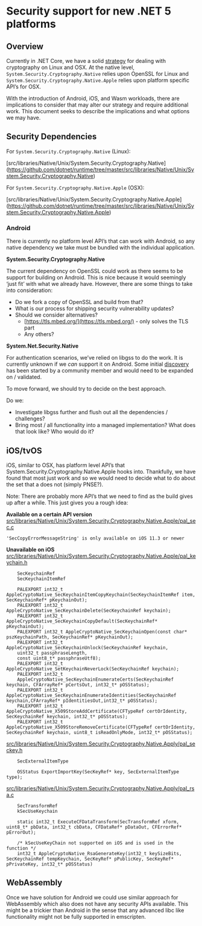 # Security support for new .NET 5 platforms

## Overview
Currently in .NET Core, we have a solid [strategy](https://github.com/dotnet/corefx/blob/master/Documentation/architecture/cross-platform-cryptography.md) for dealing with cryptography on Linux and OSX.  At the native level, `System.Security.Cryptography.Native` relies upon OpenSSL for Linux and `System.Security.Cryptography.Native.Apple` relies upon platform specific API’s for OSX.  

With the introduction of Android, iOS, and Wasm workloads, there are implications to consider that may alter our strategy and require additional work.  This document seeks to describe the implications and what options we may have.

## Security Dependencies
For `System.Security.Cryptography.Native` (Linux):

[src/libraries/Native/Unix/System.Security.Cryptography.Native] (https://github.com/dotnet/runtime/tree/master/src/libraries/Native/Unix/System.Security.Cryptography.Native)

For `System.Security.Cryptography.Native.Apple` (OSX):

[src/libraries/Native/Unix/System.Security.Cryptography.Native.Apple] (https://github.com/dotnet/runtime/tree/master/src/libraries/Native/Unix/System.Security.Cryptography.Native.Apple)

### Android
There is currently no platform level API’s that can work with Android, so any native dependency we take must be bundled with the individual application.

**System.Security.Cryptography.Native**

The current dependency on OpenSSL could work as there seems to be support for building on Android.  This is nice because it would seemingly ‘just fit’ with what we already have.  However, there are some things to take into consideration:

* Do we fork a copy of OpenSSL and build from that?
* What is our process for shipping security vulnerability updates?
* Should we consider alternatives?
  * [https://tls.mbed.org/](https://tls.mbed.org/) - only solves the TLS part
  * Any others?

**System.Net.Security.Native**

For authentication scenarios, we’ve relied on libgss to do the work.  It is currently unknown if we *can* support it on Android.  Some initial [discovery](https://github.com/dotnet/runtime/issues/32680#issuecomment-599307356) has been started by a community member and would need to be expanded on / validated.

To move forward, we should try to decide on the best approach.

Do we:
* Investigate libgss further and flush out all the dependencies / challenges?
* Bring most / all functionality into a managed implementation?  What does that look like?  Who would do it?

## iOS/tvOS
iOS, similar to OSX, has platform level API’s that System.Security.Cryptography.Native.Apple hooks into.  Thankfully, we have found that most just work and so we would need to decide what to do about the set that a does not (simply PNSE?).

Note: There are probably more API’s that we need to find as the build gives up after a while.  This just gives you a rough idea:

**Available on a certain API version**
[src/libraries/Native/Unix/System.Security.Cryptography.Native.Apple/pal_sec.c](https://github.com/dotnet/runtime/blob/master/src/libraries/Native/Unix/System.Security.Cryptography.Native.Apple/pal_sec.c)

```'SecCopyErrorMessageString' is only available on iOS 11.3 or newer```

**Unavailable on iOS**
[src/libraries/Native/Unix/System.Security.Cryptography.Native.Apple/pal_keychain.h](https://github.com/dotnet/runtime/blob/master/src/libraries/Native/Unix/System.Security.Cryptography.Native.Apple/pal_keychain.h)
```
    SecKeychainRef
    SecKeychainItemRef
    
    PALEXPORT int32_t AppleCryptoNative_SecKeychainItemCopyKeychain(SecKeychainItemRef item, SecKeychainRef* pKeychainOut);
    PALEXPORT int32_t AppleCryptoNative_SecKeychainDelete(SecKeychainRef keychain);
    PALEXPORT int32_t AppleCryptoNative_SecKeychainCopyDefault(SecKeychainRef* pKeychainOut);
    PALEXPORT int32_t AppleCryptoNative_SecKeychainOpen(const char* pszKeychainPath, SecKeychainRef* pKeychainOut);
    PALEXPORT int32_t AppleCryptoNative_SecKeychainUnlock(SecKeychainRef keychain,
    uint32_t passphraseLength,
    const uint8_t* passphraseUtf8);
    PALEXPORT int32_t AppleCryptoNative_SetKeychainNeverLock(SecKeychainRef keychain);
    PALEXPORT int32_t
    AppleCryptoNative_SecKeychainEnumerateCerts(SecKeychainRef keychain, CFArrayRef* pCertsOut, int32_t* pOSStatus);
    PALEXPORT int32_t AppleCryptoNative_SecKeychainEnumerateIdentities(SecKeychainRef keychain,CFArrayRef* pIdentitiesOut,int32_t* pOSStatus);
    PALEXPORT int32_t AppleCryptoNative_X509StoreAddCertificate(CFTypeRef certOrIdentity, SecKeychainRef keychain, int32_t* pOSStatus);
    PALEXPORT int32_t AppleCryptoNative_X509StoreRemoveCertificate(CFTypeRef certOrIdentity, SecKeychainRef keychain, uint8_t isReadOnlyMode, int32_t* pOSStatus);
```

[src/libraries/Native/Unix/System.Security.Cryptography.Native.Apply/pal_seckey.h](https://github.com/dotnet/runtime/blob/master/src/libraries/Native/Unix/System.Security.Cryptography.Native.Apple/pal_seckey.h)
```
    SecExternalItemType 
    
    OSStatus ExportImportKey(SecKeyRef* key, SecExternalItemType type);
```

[src/libraries/Native/Unix/System.Security.Cryptography.Native.Apply/pal_rsa.c](https://github.com/dotnet/runtime/blob/master/src/libraries/Native/Unix/System.Security.Cryptography.Native.Apple/pal_rsa.c)
```
    SecTransformRef
    kSecUseKeychain
    
    static int32_t ExecuteCFDataTransform(SecTransformRef xform, uint8_t* pbData, int32_t cbData, CFDataRef* pDataOut, CFErrorRef* pErrorOut);
    
    /* kSecUseKeyChain not supported on iOS and is used in the function */
    int32_t AppleCryptoNative_RsaGenerateKey(int32_t keySizeBits, SecKeychainRef tempKeychain, SecKeyRef* pPublicKey, SecKeyRef* pPrivateKey, int32_t* pOSStatus)
```

## WebAssembly
Once we have solution for Android we could use similar approach for WebAssembly which also does not have any security APIs available. This might be a trickier than Android in the sense that any advanced libc like functionality might not be fully supported in emscripten.